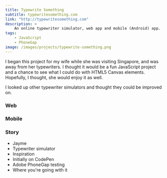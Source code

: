 ```yaml
---
title: Typewrite Something
subtitle: typewritesomething.com
link: "http://typewritesomething.com"
description: >
    An online typewriter simulator, web app and mobile (Android) app.
tags:
    - JavaScript
    - PhoneGap
image: /images/projects/typewrite-something.png
---
```


I began this project for my wife while she was visiting Singapore, and was away from her typewriters.  I thought it would be a fun JavaScript project and a chance to see what I could do with HTML5 Canvas elements.  Hopefully, I thought, she would enjoy it as well.

I looked up other typewriter simulators and thought they could be improved on.  

### Web
### Mobile
### Story

- Jayme
- Typewriter simulator
- Inspiration
- Initially on CodePen
- Adobe PhoneGap testing
- Where you're going with it